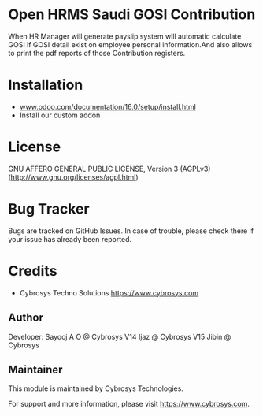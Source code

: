 Open HRMS Saudi GOSI Contribution
=================================

When HR Manager will generate payslip system will automatic calculate GOSI if GOSI detail exist on employee personal information.And 
also allows to print the pdf reports of those Contribution registers.


Installation
============
- www.odoo.com/documentation/16.0/setup/install.html
- Install our custom addon

License
=======
GNU AFFERO GENERAL PUBLIC LICENSE, Version 3 (AGPLv3)
(http://www.gnu.org/licenses/agpl.html)

Bug Tracker
===========
Bugs are tracked on GitHub Issues. In case of trouble, please check there if your issue has already been reported.

Credits
=======
* Cybrosys Techno Solutions <https://www.cybrosys.com>

Author
------

Developer: Sayooj A O @ Cybrosys
           V14 Ijaz @ Cybrosys
           V15 Jibin @ Cybrosys

Maintainer
----------

This module is maintained by Cybrosys Technologies.

For support and more information, please visit https://www.cybrosys.com.

